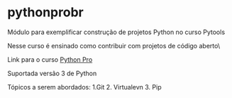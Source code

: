 # pythonprobr
Módulo para exemplificar construção de projetos Python no curso Pytools

Nesse curso é ensinado como contribuir com projetos de código aberto\

Link para o curso [Python Pro](https://www.python.pro.br) 

Suportada versão 3 de Python

Tópicos a serem abordados:
1.Git
2. Virtualevn
3. Pip
